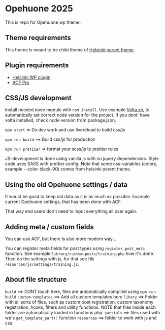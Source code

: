 # Opehuone 2025

This is repo for Opehuone wp theme.

## Theme requirements
This theme is meant to be child theme of [Helsinki parent theme](https://github.com/City-of-Helsinki/wordpress-helfi-helsinkiteema).

## Plugin requirements

- [Helsinki WP plugin](https://github.com/City-of-Helsinki/wordpress-helfi-hds-wp)
- [ACF Pro](https://www.advancedcustomfields.com/pro/)


## CSS/JS development

Install needed node module with `npm install`. Use example [Volta.sh](https://volta.sh/), to automatically set correct node version for the project. If you dont' have volta installed, check node version from package.json.

`npm start` => Do dev work and use livereload to build css/js

`npm run build` ==> Build css/js for production

`npm run pretiier` => format your scss/js to prettier rules

JS-development is done using vanilla js with no jquery dependencies. Style code uses SASS with prettier config. Note that some css-variables (colors, example --color-black-90) comes from helsinki parent theme.

## Using the old Opehuone settings / data

It would be good to keep old data as it is as much as possible. Example current Opehuone settings, that has been done with ACF.

That way end users don't need to input everything all over again.

## Adding meta / custom fields

You can use ACF, but there is also more modern way...

You can register meta fields for post types using `register_post_meta` function. See example `library/custom-posts/training.php` how it's done. Then do the settings with js, for that see file `resources/js/settings/training.js`.

## About file structure

`build` ==> DONT touch here, files are automatically compiled using `npm run build`
`custom-templates` ==> Add all custom templates here
`libary` ==> Folder with all sorts of files, such as custom post registration, custom taxonomy registration, hooks, filters and utility functions. NOTE that files inside each folder are automatically loaded in functions.php.
`partials` ==> files used with wp's `get_template_part()` function
`resources` ==> folder to work with js and css